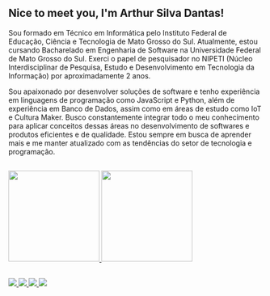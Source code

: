  ## Nice to meet you, I'm Arthur Silva Dantas!

Sou formado em Técnico em Informática pelo Instituto Federal de Educação, Ciência e Tecnologia de Mato Grosso do Sul. Atualmente, estou cursando Bacharelado em Engenharia de Software na Universidade Federal de Mato Grosso do Sul. Exerci o papel de pesquisador no NIPETI (Núcleo Interdisciplinar de Pesquisa, Estudo e Desenvolvimento em Tecnologia da Informação) por aproximadamente 2 anos.

Sou apaixonado por desenvolver soluções de software e tenho experiência em linguagens de programação como JavaScript e Python, além de experiência em Banco de Dados, assim como em áreas de estudo como IoT e Cultura Maker. Busco constantemente integrar todo o meu conhecimento para aplicar conceitos dessas áreas no desenvolvimento de softwares e produtos eficientes e de qualidade. Estou sempre em busca de aprender mais e me manter atualizado com as tendências do setor de tecnologia e programação.


##

<div>
  <a href="https://github.com/Arthur-SD15">
  <img height="180em" src="https://github-readme-stats.vercel.app/api?username=Arthur-SD15&show_icons=true&theme=algolia"/>
  <img height="180em" src="https://github-readme-stats.vercel.app/api/top-langs/?username=Arthur-SD15&layout=compact&theme=algolia"/>
</div>                                                                                                                           
 
##
 
<div>
   <a href="http://www.arthursd.blog/">
    <img src="https://img.shields.io/badge/-Website-%23444444?style=for-the-badge&logo=internet-explorer&logoColor=white" style="max-width: 100%;">
   </a>
   <a href="https://www.linkedin.com/in/arthur-SD15">
    <img src="https://img.shields.io/badge/-LinkedIn-%230077B5?style=for-the-badge&amp;logo=linkedin&amp;logoColor=white" style="max-width: 100%;">
   </a>
   <a href="https://www.instagram.com/_arthursilva7/">
    <img src="https://img.shields.io/badge/-Instagram-%23E4405F?style=for-the-badge&logo=instagram&logoColor=white" style="max-width: 100%;">
   </a>
   <a href="mailto:contato.arthursilvadantas13@gmail.com">
    <img src="https://img.shields.io/badge/-Gmail-red?style=for-the-badge&amp;logo=gmail&amp;logoColor=white" style="max-width: 100%;">
   </a>
</div>
